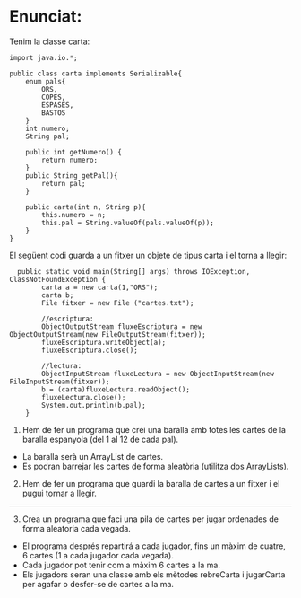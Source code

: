 # Enunciat:

Tenim la classe carta:

```
import java.io.*;

public class carta implements Serializable{
    enum pals{
        ORS,
        COPES,
        ESPASES,
        BASTOS
    }
    int numero;
    String pal;

    public int getNumero() {
        return numero;
    }
    public String getPal(){
        return pal;
    }

    public carta(int n, String p){
        this.numero = n;
        this.pal = String.valueOf(pals.valueOf(p));
    }
}
```

El següent codi guarda a un fitxer un objete de tipus carta i el torna a llegir:

```
  public static void main(String[] args) throws IOException, ClassNotFoundException {
        carta a = new carta(1,"ORS");
        carta b;
        File fitxer = new File ("cartes.txt");

        //escriptura:
        ObjectOutputStream fluxeEscriptura = new ObjectOutputStream(new FileOutputStream(fitxer));
        fluxeEscriptura.writeObject(a);
        fluxeEscriptura.close();

        //lectura:
        ObjectInputStream fluxeLectura = new ObjectInputStream(new FileInputStream(fitxer));
        b = (carta)fluxeLectura.readObject();
        fluxeLectura.close();
        System.out.println(b.pal);
    }
```


1. Hem de fer un programa que crei una baralla amb totes les cartes de la baralla espanyola (del 1 al 12 de cada pal).
  -  La baralla serà un ArrayList de cartes.
  -  Es podran barrejar les cartes de forma aleatòria (utilitza dos ArrayLists).
2. Hem de fer un programa que guardi la baralla de cartes a un fitxer i el pugui tornar a llegir.

-------------------------------------------------------------------------------------------------------------------

3. Crea un programa que faci una pila de cartes per jugar ordenades de forma aleatoria cada vegada.
  -  El programa després repartirá a cada jugador, fins un màxim de cuatre, 6 cartes (1 a cada jugador cada vegada).
  -  Cada jugador pot tenir com a màxim 6 cartes a la ma.
  -  Els jugadors seran una classe amb els mètodes rebreCarta i jugarCarta per agafar o desfer-se de cartes a la ma.
